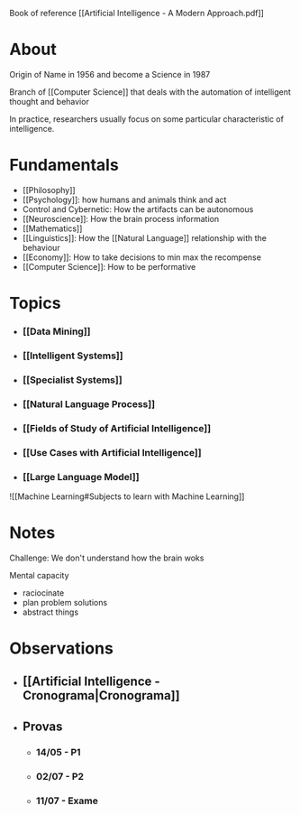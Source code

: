 Book of reference [[Artificial Intelligence - A Modern Approach.pdf]]

# About

Origin of Name in 1956 and become a Science in 1987
  
Branch of [[Computer Science]] that deals with the automation of intelligent thought and behavior

In practice, researchers usually focus on some particular characteristic of intelligence.

# Fundamentals
- [[Philosophy]]
- [[Psychology]]: how humans and animals think and act
- Control and Cybernetic: How the artifacts can be autonomous
- [[Neuroscience]]: How the brain process information
- [[Mathematics]]
- [[Linguistics]]: How the [[Natural Language]] relationship with the behaviour
- [[Economy]]: How to take decisions to min max the recompense
- [[Computer Science]]: How to be performative

# Topics

- ### [[Data Mining]]
- ### [[Intelligent Systems]]
- ### [[Specialist Systems]]
- ### [[Natural Language Process]]
- ### [[Fields of Study of Artificial Intelligence]]
- ### [[Use Cases with Artificial Intelligence]]
- ### [[Large Language Model]]

 ![[Machine Learning#Subjects to learn with Machine Learning]]

# Notes

Challenge: We don't understand how the brain woks

Mental capacity
- raciocinate
- plan problem solutions
- abstract things 



# Observations

- ## [[Artificial Intelligence - Cronograma|Cronograma]]
- ## Provas
	- ### 14/05 - P1
	- ### 02/07 - P2
	- ### 11/07 - Exame


